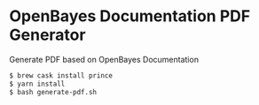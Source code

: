 # OpenBayes Documentation PDF Generator

Generate PDF based on OpenBayes Documentation

```bash
$ brew cask install prince
$ yarn install
$ bash generate-pdf.sh
```
